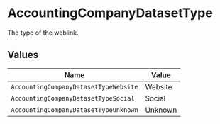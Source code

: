 # AccountingCompanyDatasetType

The type of the weblink.


## Values

| Name                                  | Value                                 |
| ------------------------------------- | ------------------------------------- |
| `AccountingCompanyDatasetTypeWebsite` | Website                               |
| `AccountingCompanyDatasetTypeSocial`  | Social                                |
| `AccountingCompanyDatasetTypeUnknown` | Unknown                               |